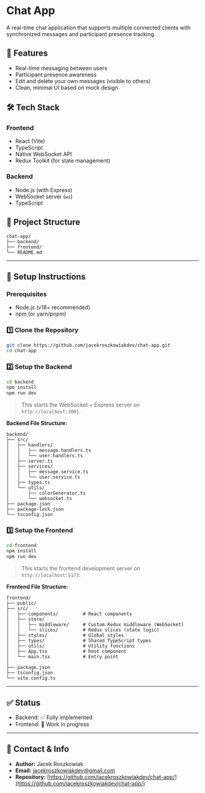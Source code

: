 # Chat App

A real-time chat application that supports multiple connected clients with synchronized messages and participant presence tracking.

## 🚀 Features

-   Real-time messaging between users
-   Participant presence awareness
-   Edit and delete your own messages (visible to others)
-   Clean, minimal UI based on mock design

## 🛠 Tech Stack

### Frontend

-   React (Vite)
-   TypeScript
-   Native WebSocket API
-   Redux Toolkit (for state management)

### Backend

-   Node.js (with Express)
-   WebSocket server (`ws`)
-   TypeScript

## 📁 Project Structure

```plaintext
chat-app/
├── backend/
├── frontend/
└── README.md
```

---

## 🧩 Setup Instructions

### Prerequisites

-   Node.js (v18+ recommended)
-   npm (or yarn/pnpm)

### 1️⃣ Clone the Repository

```bash
git clone https://github.com/jacekroszkowiakdev/chat-app.git
cd chat-app
```

### 2️⃣ Setup the Backend

```bash
cd backend
npm install
npm run dev
```

> This starts the WebSocket + Express server on `http://localhost:3001`.

**Backend File Structure:**

```plaintext
backend/
├── src/
│   ├── handlers/
│   │   ├── message.handlers.ts
│   │   └── user.handlers.ts
│   ├── server.ts
│   ├── services/
│   │   ├── message.service.ts
│   │   └── user.service.ts
│   ├── types.ts
│   └── utils/
│       ├── colorGenerator.ts
│       └── websocket.ts
├── package.json
├── package-lock.json
└── tsconfig.json
```

### 3️⃣ Setup the Frontend

```bash
cd frontend
npm install
npm run dev
```

> This starts the frontend development server on `http://localhost:5173`.

**Frontend File Structure:**

```plaintext
frontend/
├── public/
├── src/
│   ├── components/         # React components
│   ├── store/
│   │   ├── middleware/     # Custom Redux middleware (WebSocket)
│   │   └── slices/         # Redux slices (state logic)
│   ├── styles/             # Global styles
│   ├── types/              # Shared TypeScript types
│   ├── utils/              # Utility functions
│   ├── App.tsx             # Root component
│   └── main.tsx            # Entry point
│
├── package.json
├── tsconfig.json
└── vite.config.ts
```

---

## ✅ Status

-   Backend: ✅ Fully implemented
-   Frontend: 🚧 Work in progress

---

## 📇 Contact & Info

-   **Author:** Jacek Roszkowiak
-   **Email:** [jacekroszkowiakdev@gmail.com](mailto:jacekroszkowiakdev@gmail.com)
-   **Repository:** [https://github.com/jacekroszkowiakdev/chat-app/](https://github.com/jacekroszkowiakdev/chat-app/)
